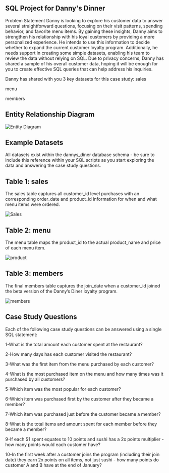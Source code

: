 ## SQL Project for Danny's Dinner

Problem Statement
Danny is looking to explore his customer data to answer several straightforward questions, focusing on their visit patterns, spending behavior, and favorite menu items. By gaining these insights, Danny aims to strengthen his relationship with his loyal customers by providing a more personalized experience.
He intends to use this information to decide whether to expand the current customer loyalty program. Additionally, he needs support in creating some simple datasets, enabling his team to review the data without relying on SQL.
Due to privacy concerns, Danny has shared a sample of his overall customer data, hoping it will be enough for you to create effective SQL queries that can help address his inquiries.

Danny has shared with you 3 key datasets for this case study:
sales

menu

members


## Entity Relationship Diagram

![Entity Diagram](https://github.com/user-attachments/assets/fe138722-0436-4c1c-a821-aa86265ec6c1)


## Example Datasets

All datasets exist within the dannys_diner database schema - be sure to include this reference within your SQL scripts as you start exploring the data and answering the case study questions.

## Table 1: sales

The sales table captures all customer_id level purchases with an corresponding order_date and product_id information for when and what menu items were ordered.

![Sales](https://github.com/user-attachments/assets/7aa3ee31-740e-4656-be19-5f8ba134d5be)

## Table 2: menu

The menu table maps the product_id to the actual product_name and price of each menu item.

![product](https://github.com/user-attachments/assets/4541364d-b343-4590-ae4e-18a97831cedc)


## Table 3: members

The final members table captures the join_date when a customer_id joined the beta version of the Danny’s Diner loyalty program.

![members](https://github.com/user-attachments/assets/9d5e3dde-2050-4e9c-9e4c-53097d25f5ad)


## Case Study Questions

Each of the following case study questions can be answered using a single SQL statement:

1-What is the total amount each customer spent at the restaurant?

2-How many days has each customer visited the restaurant?

3-What was the first item from the menu purchased by each customer?

4-What is the most purchased item on the menu and how many times was it purchased by all customers?

5-Which item was the most popular for each customer?

6-Which item was purchased first by the customer after they became a member?

7-Which item was purchased just before the customer became a member?

8-What is the total items and amount spent for each member before they became a member?

9-If each $1 spent equates to 10 points and sushi has a 2x points multiplier - how many points would each customer have?

10-In the first week after a customer joins the program (including their join date) they earn 2x points on all items, not just sushi - how many points do customer A and B have at the end of January?
